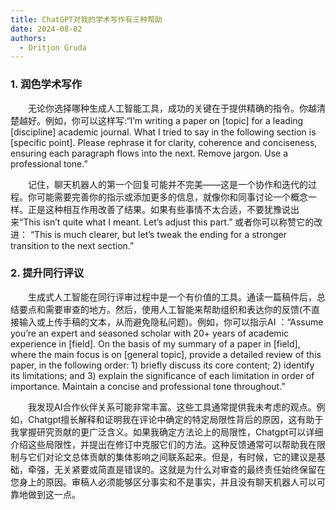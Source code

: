 ```yaml
---
title: ChatGPT对我的学术写作有三种帮助
date: 2024-08-02
authors:
  - Dritjon Gruda
---
```


### 1. 润色学术写作
&emsp;&emsp;无论你选择哪种生成人工智能工具，成功的关键在于提供精确的指令。你越清楚越好。例如，你可以这样写:“I’m writing a paper on [topic] for a leading [discipline] academic journal. What I tried to say in the following section is [specific point]. Please rephrase it for clarity, coherence and conciseness, ensuring each paragraph flows into the next. Remove jargon. Use a professional tone.”

&emsp;&emsp;记住，聊天机器人的第一个回复可能并不完美——这是一个协作和迭代的过程。你可能需要完善你的指示或添加更多的信息，就像你和同事讨论一个概念一样。正是这种相互作用改善了结果。如果有些事情不太合适，不要犹豫说出来“This isn’t quite what I meant. Let’s adjust this part.”
或者你可以称赞它的改进： “This is much clearer, but let’s tweak the ending for a stronger transition to the next section.”

### 2. 提升同行评议
&emsp;&emsp;生成式人工智能在同行评审过程中是一个有价值的工具。通读一篇稿件后，总结要点和需要审查的地方。然后，使用人工智能来帮助组织和表达你的反馈(不直接输入或上传手稿的文本，从而避免隐私问题)。例如，你可以指示AI
：“Assume you’re an expert and seasoned scholar with 20+ years of academic experience in [field]. On the basis of my summary of a paper in [field], where the main focus is on [general topic], provide a detailed review of this paper, in the following order: 1) briefly discuss its core content; 2) identify its limitations; and 3) explain the significance of each limitation in order of importance. Maintain a concise and professional tone throughout.”

&emsp;&emsp;我发现AI合作伙伴关系可能非常丰富。这些工具通常提供我未考虑的观点。例如，Chatgpt擅长解释和证明我在评论中确定的特定局限性背后的原因，这有助于我掌握研究贡献的更广泛含义。如果我确定方法论上的局限性，Chatgpt可以详细介绍这些局限性，并提出在修订中克服它们的方法。这种反馈通常可以帮助我在限制与它们对论文总体贡献的集体影响之间联系起来。但是，有时候，它的建议是基础，牵强，无关紧要或简直是错误的。这就是为什么对审查的最终责任始终保留在您身上的原因。审稿人必须能够区分事实和不是事实，并且没有聊天机器人可以可靠地做到这一点。

